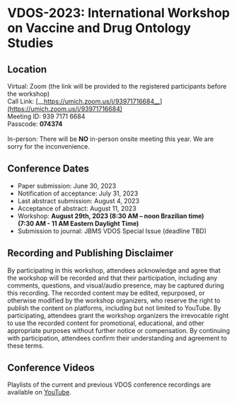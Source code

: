 # VDOS-2023: International Workshop on Vaccine and Drug Ontology Studies

## Location
Virtual: Zoom (the link will be provided to the registered participants before the workshop)<BR>
Call Link: [__https://umich.zoom.us/j/93971716684__](https://umich.zoom.us/j/93971716684)<BR>
Meeting ID: 939 7171 6684<BR>
Passcode: __074374__<BR><BR>
In-person: There will be __NO__ in-person onsite meeting this year. We are sorry for the inconvenience. 

## Conference Dates
- Paper submission: June 30, 2023<BR>
- Notification of acceptance: July 31, 2023<BR>
- Last abstract submission: August 4, 2023<BR>
- Acceptance of abstract: August 11, 2023<BR>
- Workshop: __August 29th, 2023 (8:30 AM – noon Brazilian time)<BR>
                            (7:30 AM - 11 AM Eastern Daylight Time)<BR>__
- Submission to journal: JBMS VDOS Special Issue (deadline TBD)<BR>

## Recording and Publishing Disclaimer
By participating in this workshop, attendees acknowledge and agree that the workshop will be recorded and that their participation, including any comments, questions, and visual/audio presence, may be captured during this recording. The recorded content may be edited, repurposed, or otherwise modified by the workshop organizers, who reserve the right to publish the content on platforms, including but not limited to YouTube. By participating, attendees grant the workshop organizers the irrevocable right to use the recorded content for promotional, educational, and other appropriate purposes without further notice or compensation. By continuing with participation, attendees confirm their understanding and agreement to these terms.

## Conference Videos
Playlists of the current and previous VDOS conference recordings are available on [YouTube](https://www.youtube.com/channel/UCUT0MwXxAFnekhsSJVmHTJw/playlists).  
